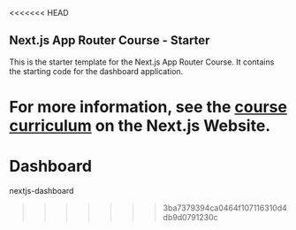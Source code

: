 <<<<<<< HEAD
## Next.js App Router Course - Starter

This is the starter template for the Next.js App Router Course. It contains the starting code for the dashboard application.

For more information, see the [course curriculum](https://nextjs.org/learn) on the Next.js Website.
=======
# Dashboard
nextjs-dashboard
>>>>>>> 3ba7379394ca0464f107116310d4db9d0791230c
